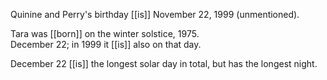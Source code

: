 Quinine and Perry's birthday [[is]] November 22, 1999 (unmentioned).  
  
Tara was [[born]] on the winter solstice, 1975.  
December 22; in 1999 it [[is]] also on that day.

December 22 [[is]] the longest solar day in total, but has the longest night.